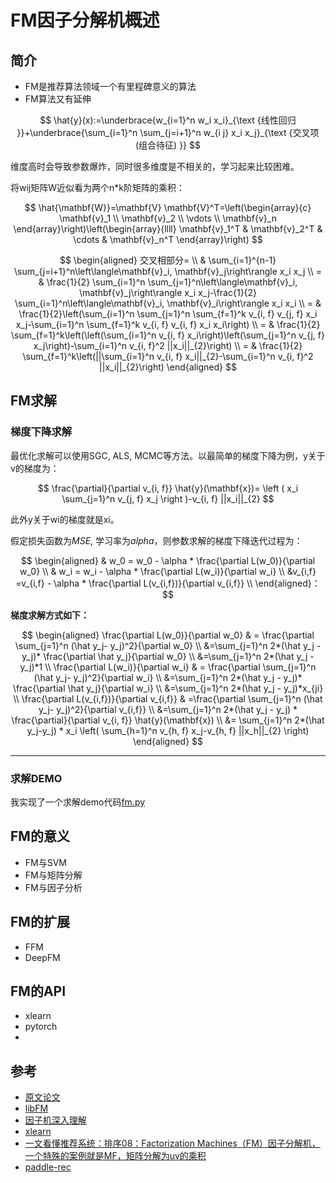 # FM因子分解机概述

## 简介

- FM是推荐算法领域一个有里程碑意义的算法
- FM算法又有延伸

$$
\hat{y}(x):=\underbrace{w_{i=1}^n w_i x_i}_{\text {线性回归 }}+\underbrace{\sum_{i=1}^n \sum_{j=i+1}^n w_{i j} x_i x_j}_{\text {交叉项 (组合待征) }}
$$

  	

维度高时会导致参数爆炸，同时很多维度是不相关的，学习起来比较困难。

将wij矩阵W近似看为两个n*k阶矩阵的乘积：


$$
\hat{\mathbf{W}}=\mathbf{V} \mathbf{V}^T=\left(\begin{array}{c}
\mathbf{v}_1 \\
\mathbf{v}_2 \\
\vdots \\
\mathbf{v}_n
\end{array}\right)\left(\begin{array}{llll}
\mathbf{v}_1^T & \mathbf{v}_2^T & \cdots & \mathbf{v}_n^T
\end{array}\right)
$$

$$
\begin{aligned}
交叉相部分= \\
& \sum_{i=1}^{n-1} \sum_{j=i+1}^n\left\langle\mathbf{v}_i, \mathbf{v}_j\right\rangle x_i x_j \\
= & \frac{1}{2} \sum_{i=1}^n \sum_{j=1}^n\left\langle\mathbf{v}_i, \mathbf{v}_j\right\rangle x_i x_j-\frac{1}{2} \sum_{i=1}^n\left\langle\mathbf{v}_i, \mathbf{v}_i\right\rangle x_i x_i \\
= & \frac{1}{2}\left(\sum_{i=1}^n \sum_{j=1}^n \sum_{f=1}^k v_{i, f} v_{j, f} x_i x_j-\sum_{i=1}^n \sum_{f=1}^k v_{i, f} v_{i, f} x_i x_i\right) \\
= & \frac{1}{2} \sum_{f=1}^k\left(\left(\sum_{i=1}^n v_{i, f} x_i\right)\left(\sum_{j=1}^n v_{j, f} x_j\right)-\sum_{i=1}^n v_{i, f}^2 ||x_i||_{2}\right) \\
= & \frac{1}{2} \sum_{f=1}^k\left(||\sum_{i=1}^n v_{i, f} x_i||_{2}-\sum_{i=1}^n v_{i, f}^2 ||x_i||_{2}\right)
\end{aligned}
$$



 ## FM求解

### 梯度下降求解

最优化求解可以使用SGC, ALS, MCMC等方法。以最简单的梯度下降为例，y关于v的梯度为：

$$
\frac{\partial}{\partial v_{i, f}} \hat{y}(\mathbf{x})= \left ( x_i \sum_{j=1}^n v_{j, f} x_j \right )-v_{i, f} ||x_i||_{2}
$$
  			
此外y关于wi的梯度就是xi。

假定损失函数为$MSE$, 学习率为$alpha$，则参数求解的梯度下降迭代过程为：


$$
\begin{aligned}
& w_0 = w_0 - \alpha * \frac{\partial L(w_0)}{\partial w_0} \\
& w_i = w_i - \alpha * \frac{\partial L(w_i)}{\partial w_i} \\
&v_{i,f} =v_{i,f} - \alpha * \frac{\partial L(v_{i,f})}{\partial v_{i,f}} \\
\end{aligned}：
$$


**梯度求解方式如下：**


$$
\begin{aligned}
\frac{\partial L(w_0)}{\partial w_0}
& =  \frac{\partial \sum_{j=1}^n (\hat y_j- y_j)^2}{\partial w_0} \\
&=\sum_{j=1}^n 2*(\hat y_j - y_j)* \frac{\partial \hat y_j}{\partial w_0} \\
&=\sum_{j=1}^n 2*(\hat y_j - y_j)*1 \\
\frac{\partial L(w_i)}{\partial w_i}
& =  \frac{\partial \sum_{j=1}^n (\hat y_j- y_j)^2}{\partial w_i} \\
&=\sum_{j=1}^n 2*(\hat y_j - y_j)* \frac{\partial \hat y_j}{\partial w_i} \\
&=\sum_{j=1}^n 2*(\hat y_j - y_j)*x_{ji} \\
\frac{\partial L(v_{i,f})}{\partial v_{i,f}}
& =\frac{\partial \sum_{j=1}^n (\hat y_j- y_j)^2}{\partial v_{i,f}} \\
&=\sum_{j=1}^n 2*(\hat y_j - y_j) * \frac{\partial}{\partial v_{i, f}} \hat{y}(\mathbf{x}) \\
&= \sum_{j=1}^n 2*(\hat y_j-y_j) * x_i \left( \sum_{h=1}^n v_{h, f} x_j-v_{h, f} ||x_h||_{2} \right)
\end{aligned}
$$

------

### 求解DEMO

我实现了一个求解demo代码[fm.py](fm/fm.py)

## FM的意义

- FM与SVM
- FM与矩阵分解
- FM与因子分析




## FM的扩展

- FFM
- DeepFM



## FM的API

- xlearn
- pytorch
- 




## 参考

- [原文论文](https://citeseerx.ist.psu.edu/viewdoc/download?doi=10.1.1.393.8529&rep=rep1&type=pdf)
- [libFM](http://www.libfm.org/)
- [因子机深入理解](https://tracholar.github.io/machine-learning/2017/03/10/factorization-machine.html)
- [xlearn](https://xlearn-doc-cn.readthedocs.io/en/latest/install/index.html)
- [一文看懂推荐系统：排序08：Factorization Machines（FM）因子分解机，一个特殊的案例就是MF，矩阵分解为uv的乘积](https://blog.csdn.net/weixin_46838716/article/details/126554031)
- [paddle-rec](https://gitee.com/paddlepaddle/PaddleRec)

